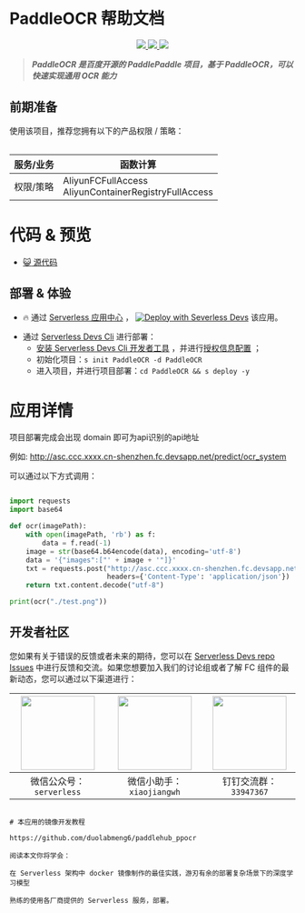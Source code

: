 # PaddleOCR 帮助文档

<p align="center" class="flex justify-center">
    <a href="https://www.serverless-devs.com" class="ml-1">
    <img src="http://editor.devsapp.cn/icon?package=PaddleOCR&type=packageType">
  </a>
  <a href="http://www.devsapp.cn/details.html?name=PaddleOCR" class="ml-1">
    <img src="http://editor.devsapp.cn/icon?package=PaddleOCR&type=packageVersion">
  </a>
  <a href="http://www.devsapp.cn/details.html?name=PaddleOCR" class="ml-1">
    <img src="http://editor.devsapp.cn/icon?package=PaddleOCR&type=packageDownload">
  </a>
</p>

<description>

> ***PaddleOCR 是百度开源的 PaddlePaddle 项目，基于 PaddleOCR，可以快速实现通用 OCR 能力***

</description>

<table>

## 前期准备
使用该项目，推荐您拥有以下的产品权限 / 策略：

| 服务/业务 | 函数计算 |     
| --- |  --- |   
| 权限/策略 | AliyunFCFullAccess</br>AliyunContainerRegistryFullAccess |     



</table>

<codepre id="codepre">

# 代码 & 预览

- [:smiley_cat: 源代码](https://github.com/duolabmeng6/paddlehub_ppocr)

        

</codepre>

<deploy>

## 部署 & 体验

<appcenter>

- :fire: 通过 [Serverless 应用中心](https://fcnext.console.aliyun.com/applications/create?template=PaddleOCR) ，
[![Deploy with Severless Devs](https://img.alicdn.com/imgextra/i1/O1CN01w5RFbX1v45s8TIXPz_!!6000000006118-55-tps-95-28.svg)](https://fcnext.console.aliyun.com/applications/create?template=PaddleOCR)  该应用。 

</appcenter>

- 通过 [Serverless Devs Cli](https://www.serverless-devs.com/serverless-devs/install) 进行部署：
    - [安装 Serverless Devs Cli 开发者工具](https://www.serverless-devs.com/serverless-devs/install) ，并进行[授权信息配置](https://www.serverless-devs.com/fc/config) ；
    - 初始化项目：`s init PaddleOCR -d PaddleOCR`   
    - 进入项目，并进行项目部署：`cd PaddleOCR && s deploy -y`

</deploy>

<appdetail id="flushContent">

# 应用详情


项目部署完成会出现 domain 即可为api识别的api地址

例如: http://asc.ccc.xxxx.cn-shenzhen.fc.devsapp.net/predict/ocr_system

可以通过以下方式调用：
    
```python

import requests
import base64

def ocr(imagePath):
    with open(imagePath, 'rb') as f:
        data = f.read(-1)
    image = str(base64.b64encode(data), encoding='utf-8')
    data = '{"images":["' + image + '"]}'
    txt = requests.post("http://asc.ccc.xxxx.cn-shenzhen.fc.devsapp.net/predict/ocr_system", data=data,
                        headers={'Content-Type': 'application/json'})
    return txt.content.decode("utf-8")

print(ocr("./test.png"))
```
   

</appdetail>

<devgroup>

## 开发者社区

您如果有关于错误的反馈或者未来的期待，您可以在 [Serverless Devs repo Issues](https://github.com/serverless-devs/serverless-devs/issues) 中进行反馈和交流。如果您想要加入我们的讨论组或者了解 FC 组件的最新动态，您可以通过以下渠道进行：

<p align="center">

| <img src="https://serverless-article-picture.oss-cn-hangzhou.aliyuncs.com/1635407298906_20211028074819117230.png" width="130px" > | <img src="https://serverless-article-picture.oss-cn-hangzhou.aliyuncs.com/1635407044136_20211028074404326599.png" width="130px" > | <img src="https://serverless-article-picture.oss-cn-hangzhou.aliyuncs.com/1635407252200_20211028074732517533.png" width="130px" > |
|--- | --- | --- |
| <center>微信公众号：`serverless`</center> | <center>微信小助手：`xiaojiangwh`</center> | <center>钉钉交流群：`33947367`</center> | 

</p>

</devgroup>


```

# 本应用的镜像开发教程

https://github.com/duolabmeng6/paddlehub_ppocr

阅读本文你将学会：

在 Serverless 架构中 docker 镜像制作的最佳实践，游刃有余的部署复杂场景下的深度学习模型

熟练的使用各厂商提供的 Serverless 服务，部署。

